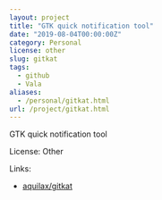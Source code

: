 ```yaml
---
layout: project
title: "GTK quick notification tool"
date: "2019-08-04T00:00:00Z"
category: Personal
license: other
slug: gitkat
tags:
  - github
  - Vala
aliases:
  - /personal/gitkat.html
url: /project/gitkat.html
---
```


GTK quick notification tool

License: Other

Links:

* [aquilax/gitkat](https://github.com/aquilax/gitkat)
